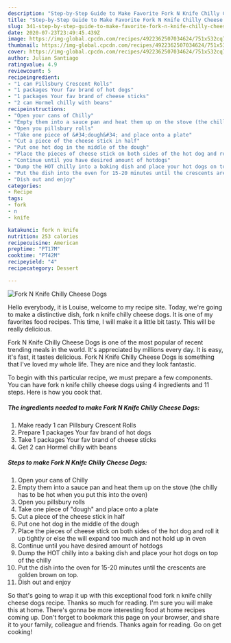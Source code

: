 ```yaml
---
description: "Step-by-Step Guide to Make Favorite Fork N Knife Chilly Cheese Dogs"
title: "Step-by-Step Guide to Make Favorite Fork N Knife Chilly Cheese Dogs"
slug: 341-step-by-step-guide-to-make-favorite-fork-n-knife-chilly-cheese-dogs
date: 2020-07-23T23:49:45.439Z
image: https://img-global.cpcdn.com/recipes/4922362507034624/751x532cq70/fork-n-knife-chilly-cheese-dogs-recipe-main-photo.jpg
thumbnail: https://img-global.cpcdn.com/recipes/4922362507034624/751x532cq70/fork-n-knife-chilly-cheese-dogs-recipe-main-photo.jpg
cover: https://img-global.cpcdn.com/recipes/4922362507034624/751x532cq70/fork-n-knife-chilly-cheese-dogs-recipe-main-photo.jpg
author: Julian Santiago
ratingvalue: 4.9
reviewcount: 5
recipeingredient:
- "1 can Pillsbury Crescent Rolls"
- "1 packages Your fav brand of hot dogs"
- "1 packages Your fav brand of cheese sticks"
- "2 can Hormel chilly with beans"
recipeinstructions:
- "Open your cans of Chilly"
- "Empty them into a sauce pan and heat them up on the stove (the chilly has to be hot when you put this into the oven)"
- "Open you pillsbury rolls"
- "Take one piece of &#34;dough&#34; and place onto a plate"
- "Cut a piece of the cheese stick in half"
- "Put one hot dog in the middle of the dough"
- "Place the pieces of cheese stick on both sides of the hot dog and roll it up tightly or else the will expand too much and not hold up in oven"
- "Continue until you have desired amount of hotdogs"
- "Dump the HOT chilly into a baking dish and place your hot dogs on top of the chilly"
- "Put the dish into the oven for 15-20 minutes until the crescents are golden brown on top."
- "Dish out and enjoy"
categories:
- Recipe
tags:
- fork
- n
- knife

katakunci: fork n knife 
nutrition: 253 calories
recipecuisine: American
preptime: "PT17M"
cooktime: "PT42M"
recipeyield: "4"
recipecategory: Dessert

---
```



![Fork N Knife Chilly Cheese Dogs](https://img-global.cpcdn.com/recipes/4922362507034624/751x532cq70/fork-n-knife-chilly-cheese-dogs-recipe-main-photo.jpg)

Hello everybody, it is Louise, welcome to my recipe site. Today, we're going to make a distinctive dish, fork n knife chilly cheese dogs. It is one of my favorites food recipes. This time, I will make it a little bit tasty. This will be really delicious.

Fork N Knife Chilly Cheese Dogs is one of the most popular of recent trending meals in the world. It's appreciated by millions every day. It is easy, it's fast, it tastes delicious. Fork N Knife Chilly Cheese Dogs is something that I've loved my whole life. They are nice and they look fantastic.




To begin with this particular recipe, we must prepare a few components. You can have fork n knife chilly cheese dogs using 4 ingredients and 11 steps. Here is how you cook that.

<!--inarticleads1-->

##### The ingredients needed to make Fork N Knife Chilly Cheese Dogs:

1. Make ready 1 can Pillsbury Crescent Rolls
1. Prepare 1 packages Your fav brand of hot dogs
1. Take 1 packages Your fav brand of cheese sticks
1. Get 2 can Hormel chilly with beans




<!--inarticleads2-->

##### Steps to make Fork N Knife Chilly Cheese Dogs:

1. Open your cans of Chilly
1. Empty them into a sauce pan and heat them up on the stove (the chilly has to be hot when you put this into the oven)
1. Open you pillsbury rolls
1. Take one piece of &#34;dough&#34; and place onto a plate
1. Cut a piece of the cheese stick in half
1. Put one hot dog in the middle of the dough
1. Place the pieces of cheese stick on both sides of the hot dog and roll it up tightly or else the will expand too much and not hold up in oven
1. Continue until you have desired amount of hotdogs
1. Dump the HOT chilly into a baking dish and place your hot dogs on top of the chilly
1. Put the dish into the oven for 15-20 minutes until the crescents are golden brown on top.
1. Dish out and enjoy




So that's going to wrap it up with this exceptional food fork n knife chilly cheese dogs recipe. Thanks so much for reading. I'm sure you will make this at home. There's gonna be more interesting food at home recipes coming up. Don't forget to bookmark this page on your browser, and share it to your family, colleague and friends. Thanks again for reading. Go on get cooking!
